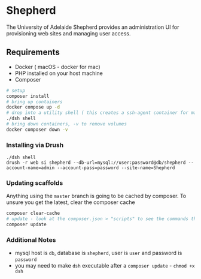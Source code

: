 Shepherd
========

The University of Adelaide Shepherd provides an administration UI for provisioning web sites and managing user access.

## Requirements

* Docker ( macOS - docker for mac)
* PHP installed on your host machine
* Composer


```bash
# setup 
composer install
# bring up containers
docker compose up -d
# drop into a utility shell ( this creates a ssh-agent container for macOS )
./dsh shell
# bring down containers, -v to remove volumes
docker composer down -v
```

### Installing via Drush

```drush
./dsh shell
drush -r web si shepherd --db-url=mysql://user:password@db/shepherd --account-name=admin --account-pass=password --site-name=Shepherd
```

### Updating scaffolds 

Anything using the `master` branch is going to be cached by composer. To unsure you get the latest, clear the composer cache
```bash
composer clear-cache
# update - look at the composer.json > "scripts" to see the commands that are run during an update
composer update
```
### Additional Notes

- mysql host is `db`, database is `shepherd`, user is `user` and password is `password`
- you may need to make `dsh` executable after a `composer update` - `chmod +x dsh`
